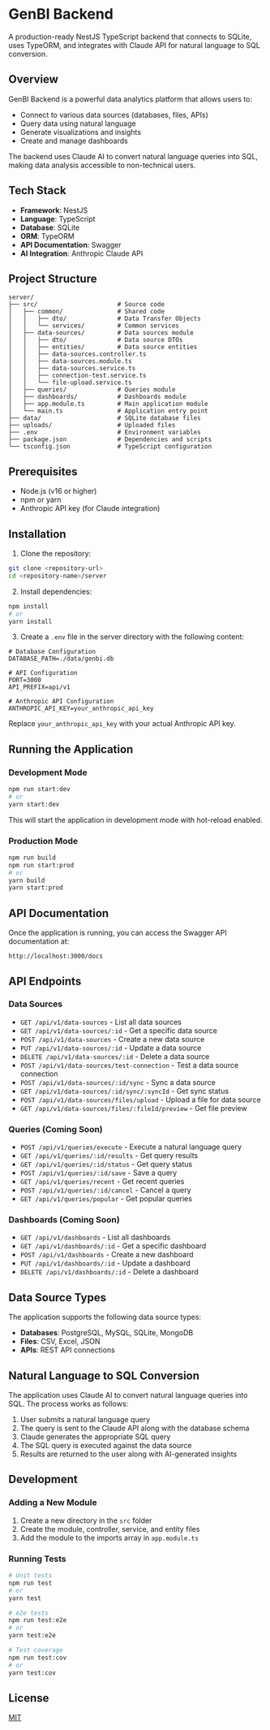 # GenBI Backend

A production-ready NestJS TypeScript backend that connects to SQLite, uses TypeORM, and integrates with Claude API for natural language to SQL conversion.

## Overview

GenBI Backend is a powerful data analytics platform that allows users to:

- Connect to various data sources (databases, files, APIs)
- Query data using natural language
- Generate visualizations and insights
- Create and manage dashboards

The backend uses Claude AI to convert natural language queries into SQL, making data analysis accessible to non-technical users.

## Tech Stack

- **Framework**: NestJS
- **Language**: TypeScript
- **Database**: SQLite
- **ORM**: TypeORM
- **API Documentation**: Swagger
- **AI Integration**: Anthropic Claude API

## Project Structure

```
server/
├── src/                      # Source code
│   ├── common/               # Shared code
│   │   ├── dto/              # Data Transfer Objects
│   │   └── services/         # Common services
│   ├── data-sources/         # Data sources module
│   │   ├── dto/              # Data source DTOs
│   │   ├── entities/         # Data source entities
│   │   ├── data-sources.controller.ts
│   │   ├── data-sources.module.ts
│   │   ├── data-sources.service.ts
│   │   ├── connection-test.service.ts
│   │   └── file-upload.service.ts
│   ├── queries/              # Queries module
│   ├── dashboards/           # Dashboards module
│   ├── app.module.ts         # Main application module
│   └── main.ts               # Application entry point
├── data/                     # SQLite database files
├── uploads/                  # Uploaded files
├── .env                      # Environment variables
├── package.json              # Dependencies and scripts
└── tsconfig.json             # TypeScript configuration
```

## Prerequisites

- Node.js (v16 or higher)
- npm or yarn
- Anthropic API key (for Claude integration)

## Installation

1. Clone the repository:

```bash
git clone <repository-url>
cd <repository-name>/server
```

2. Install dependencies:

```bash
npm install
# or
yarn install
```

3. Create a `.env` file in the server directory with the following content:

```
# Database Configuration
DATABASE_PATH=./data/genbi.db

# API Configuration
PORT=3000
API_PREFIX=api/v1

# Anthropic API Configuration
ANTHROPIC_API_KEY=your_anthropic_api_key
```

Replace `your_anthropic_api_key` with your actual Anthropic API key.

## Running the Application

### Development Mode

```bash
npm run start:dev
# or
yarn start:dev
```

This will start the application in development mode with hot-reload enabled.

### Production Mode

```bash
npm run build
npm run start:prod
# or
yarn build
yarn start:prod
```

## API Documentation

Once the application is running, you can access the Swagger API documentation at:

```
http://localhost:3000/docs
```

## API Endpoints

### Data Sources

- `GET /api/v1/data-sources` - List all data sources
- `GET /api/v1/data-sources/:id` - Get a specific data source
- `POST /api/v1/data-sources` - Create a new data source
- `PUT /api/v1/data-sources/:id` - Update a data source
- `DELETE /api/v1/data-sources/:id` - Delete a data source
- `POST /api/v1/data-sources/test-connection` - Test a data source connection
- `POST /api/v1/data-sources/:id/sync` - Sync a data source
- `GET /api/v1/data-sources/:id/sync/:syncId` - Get sync status
- `POST /api/v1/data-sources/files/upload` - Upload a file for data source
- `GET /api/v1/data-sources/files/:fileId/preview` - Get file preview

### Queries (Coming Soon)

- `POST /api/v1/queries/execute` - Execute a natural language query
- `GET /api/v1/queries/:id/results` - Get query results
- `GET /api/v1/queries/:id/status` - Get query status
- `POST /api/v1/queries/:id/save` - Save a query
- `GET /api/v1/queries/recent` - Get recent queries
- `POST /api/v1/queries/:id/cancel` - Cancel a query
- `GET /api/v1/queries/popular` - Get popular queries

### Dashboards (Coming Soon)

- `GET /api/v1/dashboards` - List all dashboards
- `GET /api/v1/dashboards/:id` - Get a specific dashboard
- `POST /api/v1/dashboards` - Create a new dashboard
- `PUT /api/v1/dashboards/:id` - Update a dashboard
- `DELETE /api/v1/dashboards/:id` - Delete a dashboard

## Data Source Types

The application supports the following data source types:

- **Databases**: PostgreSQL, MySQL, SQLite, MongoDB
- **Files**: CSV, Excel, JSON
- **APIs**: REST API connections

## Natural Language to SQL Conversion

The application uses Claude AI to convert natural language queries into SQL. The process works as follows:

1. User submits a natural language query
2. The query is sent to the Claude API along with the database schema
3. Claude generates the appropriate SQL query
4. The SQL query is executed against the data source
5. Results are returned to the user along with AI-generated insights

## Development

### Adding a New Module

1. Create a new directory in the `src` folder
2. Create the module, controller, service, and entity files
3. Add the module to the imports array in `app.module.ts`

### Running Tests

```bash
# Unit tests
npm run test
# or
yarn test

# e2e tests
npm run test:e2e
# or
yarn test:e2e

# Test coverage
npm run test:cov
# or
yarn test:cov
```

## License

[MIT](LICENSE)
